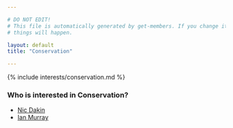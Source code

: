 ```yaml
---

# DO NOT EDIT!
# This file is automatically generated by get-members. If you change it, bad
# things will happen.

layout: default
title: "Conservation"

---
```


{% include interests/conservation.md %}

### Who is interested in Conservation?


* [Nic Dakin](../members/nic-dakin.html)
* [Ian Murray](../members/ian-murray.html)
